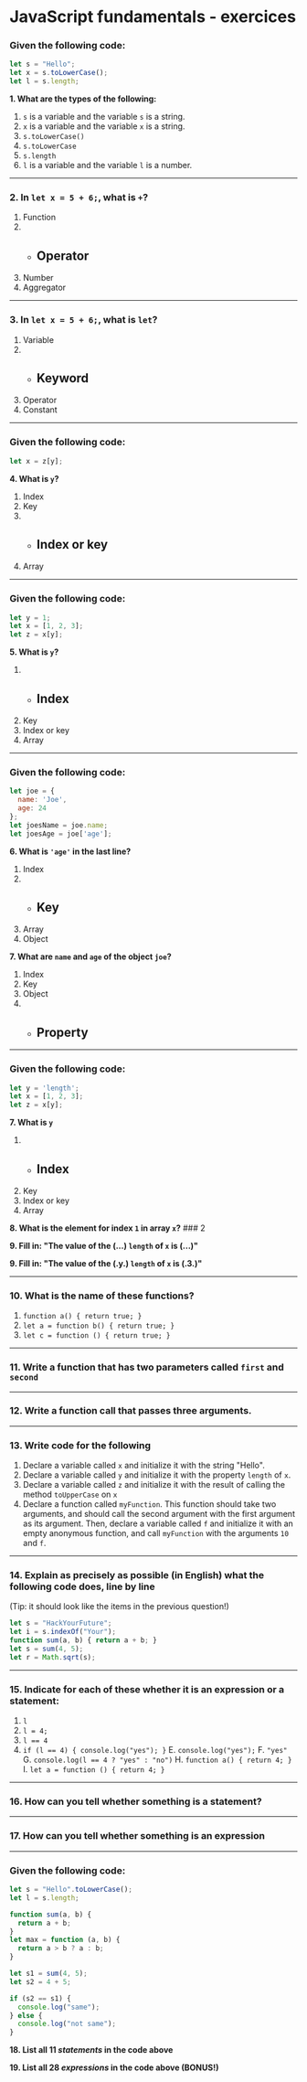 # JavaScript fundamentals - exercices

### Given the following code:

```js
let s = "Hello";
let x = s.toLowerCase();
let l = s.length;
```

**1. What are the types of the following:**

1. `s` is a variable and the variable `s` is a string.
2. `x` is a variable and the variable `x` is a string.
3. `s.toLowerCase()`
4. `s.toLowerCase`
5. `s.length`
6. `l` is a variable and the variable `l` is a number.

----

### 2. In `let x = 5 + 6;`, what is `+`?

1. Function
2. * ## Operator
3. Number
4. Aggregator

----

### 3. In `let x = 5 + 6;`, what is `let`?

1. Variable
2. * ## Keyword
3. Operator
4. Constant

----

### Given the following code:

```js
let x = z[y];
```

**4. What is `y`?**

1. Index
2. Key
3. * ## Index or key
4. Array

----

### Given the following code:

```js
let y = 1;
let x = [1, 2, 3];
let z = x[y];
```

**5. What is `y`?**

1. * ## Index
2. Key
3. Index or key
4. Array

----

### Given the following code:

```js
let joe = {
  name: 'Joe',
  age: 24
};
let joesName = joe.name;
let joesAge = joe['age'];
```

**6. What is `'age'` in the last line?**

1. Index
2. * ## Key
3. Array
4. Object

**7. What are `name` and `age` of the object `joe`?**

1. Index
2. Key
3. Object
4. * ## Property

----

### Given the following code:

```js
let y = 'length';
let x = [1, 2, 3];
let z = x[y];
```

**7. What is `y`**

1. * ## Index
2. Key
3. Index or key
4. Array

**8. What is the element for index `1` in array `x`?** ### 2

**9. Fill in: "The value of the (...) `length` of `x` is (...)"**

**9. Fill in: "The value of the (.y.) `length` of `x` is (.3.)"**

----

### 10. What is the name of these functions?

1. `function a() { return true; }`
2. `let a = function b() { return true; }`
3. `let c = function () { return true; }`

----

### 11. Write a function that has two parameters called `first` and `second`

----

### 12. Write a function call that passes three arguments.

----

### 13. Write code for the following

1. Declare a variable called `x` and initialize it with the string "Hello".
2. Declare a variable called `y` and initialize it with the property `length` of `x`.
3. Declare a variable called `z` and initialize it with the result of calling the method `toUpperCase` on `x`
4. Declare a function called `myFunction`. This function should take two arguments, and should call the second argument with the first argument as its argument. Then, declare a variable called `f` and initialize it with an empty anonymous function, and call `myFunction` with the arguments `10` and `f`.

----

### 14. Explain as precisely as possible (in English) what the following code does, line by line

(Tip: it should look like the items in the previous question!)

```js
let s = "HackYourFuture";
let i = s.indexOf("Your");
function sum(a, b) { return a + b; }
let s = sum(4, 5);
let r = Math.sqrt(s);
```

----

### 15. Indicate for each of these whether it is an expression or a statement:

1. `l`
2. `l = 4;`
3. `l == 4`
4. `if (l == 4) { console.log("yes"); }`
E. `console.log("yes");`
F. `"yes"`
G. `console.log(l == 4 ? "yes" : "no")`
H. `function a() { return 4; }`
I. `let a = function () { return 4; }`

----

### 16. How can you tell whether something is a statement?

----

### 17. How can you tell whether something is an expression

----

### Given the following code:

```js
let s = "Hello".toLowerCase();
let l = s.length;

function sum(a, b) {
  return a + b;
}
let max = function (a, b) {
  return a > b ? a : b;
}

let s1 = sum(4, 5);
let s2 = 4 + 5;

if (s2 == s1) {
  console.log("same");
} else {
  console.log("not same");
}
```

**18. List all 11 *statements* in the code above**

**19. List all 28 *expressions* in the code above (BONUS!)**
